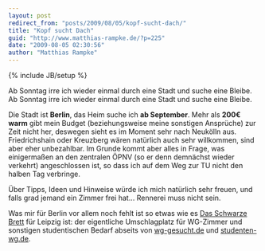 ```yaml
---
layout: post
redirect_from: "posts/2009/08/05/kopf-sucht-dach/"
title: "Kopf sucht Dach"
guid: "http://www.matthias-rampke.de/?p=225"
date: "2009-08-05 02:30:56"
author: "Matthias Rampke"
---
```

{% include JB/setup %}

Ab Sonntag irre ich wieder einmal durch eine Stadt und suche eine Bleibe.
Ab Sonntag irre ich wieder einmal durch eine Stadt und suche eine Bleibe.

Die Stadt ist <strong>Berlin</strong>, das Heim suche ich <strong>ab September</strong>. Mehr als <strong>200&euro; warm</strong> gibt mein Budget (beziehungsweise meine sonstigen Anspr&uuml;che) zur Zeit nicht her, deswegen sieht es im Moment sehr nach Neuk&ouml;lln aus. Friedrichshain oder Kreuzberg w&auml;ren nat&uuml;rlich auch sehr willkommen, sind aber eher unbezahlbar. Im Grunde kommt aber alles in Frage, was einigerma&szlig;en an den zentralen &Ouml;PNV (so er denn demn&auml;chst wieder verkehrt) angeschlossen ist, so dass ich auf dem Weg zur TU nicht den halben Tag verbringe.

&Uuml;ber Tipps, Ideen und Hinweise w&uuml;rde ich mich nat&uuml;rlich sehr freuen, und falls grad jemand ein Zimmer frei hat&hellip; Rennerei muss nicht sein.

Was mir f&uuml;r Berlin vor allem noch fehlt ist so etwas wie es <a href="http://dsb.uni-leipzig.de/">Das Schwarze Brett</a> f&uuml;r Leipzig ist: der eigentliche Umschlagplatz f&uuml;r WG-Zimmer und sonstigen studentischen Bedarf abseits von <a href="http://www.wg-gesucht.de">wg-gesucht.de</a> und <a href="http://www.studenten-wg.de">studenten-wg.de</a>.

